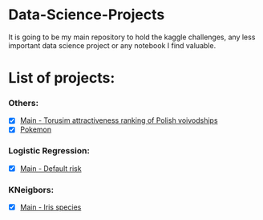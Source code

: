 # Data-Science-Projects
It is going to be my main repository to hold the kaggle challenges, any less important data science project or any notebook I find valuable.

# List of projects:

### Others:
- [x] [Main - Torusim attractiveness ranking of Polish voivodships](https://github.com/Carmui/Data-Science-Projects/blob/master/Tourism_ranking_Poland/Ranking_województw_turystyka.ipynb) 
- [x] [Pokemon](https://github.com/Carmui/Data-Science-Projects/blob/master/KagglePokemon/Pokemon.ipynb) 

### Logistic Regression:
- [x] [Main - Default risk](https://github.com/Carmui/Data-Science-Projects/blob/master/KaggleHomeCredit/Home_Credit_Kaggle.ipynb)

### KNeigbors:
- [x] [Main - Iris species](https://github.com/Carmui/Data-Science-Projects/blob/master/KaggleIrisSpecies/Iris_species_Kaggle.ipynb)

